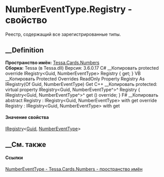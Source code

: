 # NumberEventType.Registry - свойство
Реестр, содержащий все зарегистрированные типы.
##  __Definition
 **Пространство имён:** [Tessa.Cards.Numbers](N_Tessa_Cards_Numbers.htm)  
 **Сборка:** Tessa (в Tessa.dll) Версия: 3.6.0.17
C# __Копировать
     protected override IRegistry<Guid, NumberEventType> Registry { get; }
VB __Копировать
     Protected Overrides ReadOnly Property Registry As IRegistry(Of Guid, NumberEventType)
    	Get
C++ __Копировать
     protected:
    virtual property IRegistry<Guid, NumberEventType^>^ Registry {
    	IRegistry<Guid, NumberEventType^>^ get () override;
    }
F# __Копировать
     abstract Registry : IRegistry<Guid, NumberEventType> with get
    override Registry : IRegistry<Guid, NumberEventType> with get
#### Значение свойства
[IRegistry](T_Tessa_Platform_IRegistry_2.htm)<[Guid](https://learn.microsoft.com/dotnet/api/system.guid),
[NumberEventType](T_Tessa_Cards_Numbers_NumberEventType.htm)>
##  __См. также
#### Ссылки
[NumberEventType - ](T_Tessa_Cards_Numbers_NumberEventType.htm)
[Tessa.Cards.Numbers - пространство имён](N_Tessa_Cards_Numbers.htm)
